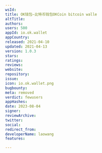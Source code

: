 ```yaml
---
wsId: 
title: OK钱包—比特币钱包OKCoin bitcoin walle
altTitle: 
authors: 
users: 500
appId: io.ok.wallet
appCountry: 
released: 2021-04-10
updated: 2021-04-13
version: 1.0.3
stars: 
ratings: 
reviews: 
website: 
repository: 
issue: 
icon: io.ok.wallet.png
bugbounty: 
meta: removed
verdict: fewusers
appHashes: 
date: 2023-08-04
signer: 
reviewArchive: 
twitter: 
social: 
redirect_from: 
developerName: laowang
features: 

---
```


